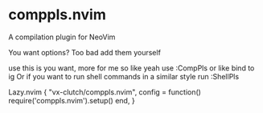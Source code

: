 # comppls.nvim
A compilation plugin for NeoVim

You want options? Too bad add them yourself

use this is you want, more for me so like yeah
use :CompPls or like bind to ig
Or if you want to run shell commands in a similar style run :ShellPls

Lazy.nvim
    {
        "vx-clutch/comppls.nvim",
        config = function()
            require('comppls.nvim').setup()
        end,
    }

